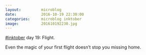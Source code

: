 ```yaml
---
layout:         microblog
date:           2016-10-19 22:30:00
categories:     microblog inktober
image:          201610192230.jpg
---
```

[#inktober](/categories/inktober) day 19: Flight.

Even the magic of your first flight doesn’t stop you missing home.
